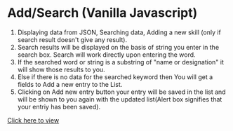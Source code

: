 # Add/Search (Vanilla Javascript)
1) Displaying data from JSON, Searching data, Adding a new skill (only if search result doesn't give any result).
2) Search results will be displayed on the basis of string you enter in the search box. Search will work directly upon entering the word.
3) If the searched word or string is a substring of "name or designation" it will show those results to you.
4) Else if there is no data for the searched keyword then You will get a fields to Add a new entry to the List.
5) Clicking on Add new entry button your entry will be saved in the list and will be shown to you again with the updated list(Alert box signifies that your entriy has been saved).

[Click here to view](http://abhishekbadola.github.io/Vanilla-App-Javascript/)
